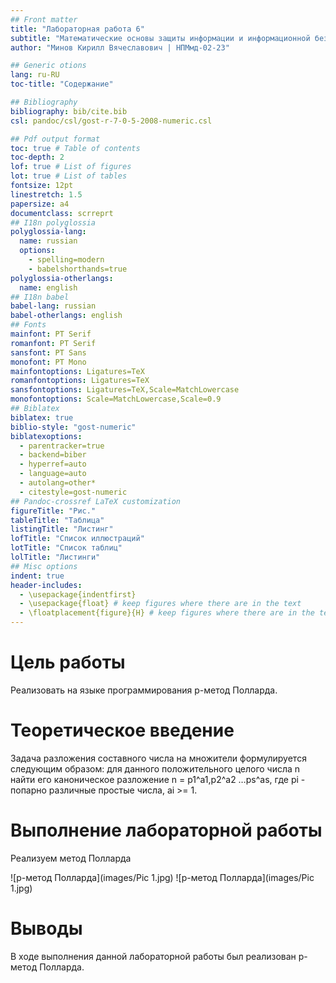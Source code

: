 ```yaml
---
## Front matter
title: "Лабораторная работа 6"
subtitle: "Математические основы защиты информации и информационной безопасности"
author: "Минов Кирилл Вячеславович | НПМмд-02-23"

## Generic otions
lang: ru-RU
toc-title: "Содержание"

## Bibliography
bibliography: bib/cite.bib
csl: pandoc/csl/gost-r-7-0-5-2008-numeric.csl

## Pdf output format
toc: true # Table of contents
toc-depth: 2
lof: true # List of figures
lot: true # List of tables
fontsize: 12pt
linestretch: 1.5
papersize: a4
documentclass: scrreprt
## I18n polyglossia
polyglossia-lang:
  name: russian
  options:
	- spelling=modern
	- babelshorthands=true
polyglossia-otherlangs:
  name: english
## I18n babel
babel-lang: russian
babel-otherlangs: english
## Fonts
mainfont: PT Serif
romanfont: PT Serif
sansfont: PT Sans
monofont: PT Mono
mainfontoptions: Ligatures=TeX
romanfontoptions: Ligatures=TeX
sansfontoptions: Ligatures=TeX,Scale=MatchLowercase
monofontoptions: Scale=MatchLowercase,Scale=0.9
## Biblatex
biblatex: true
biblio-style: "gost-numeric"
biblatexoptions:
  - parentracker=true
  - backend=biber
  - hyperref=auto
  - language=auto
  - autolang=other*
  - citestyle=gost-numeric
## Pandoc-crossref LaTeX customization
figureTitle: "Рис."
tableTitle: "Таблица"
listingTitle: "Листинг"
lofTitle: "Список иллюстраций"
lotTitle: "Список таблиц"
lolTitle: "Листинги"
## Misc options
indent: true
header-includes:
  - \usepackage{indentfirst}
  - \usepackage{float} # keep figures where there are in the text
  - \floatplacement{figure}{H} # keep figures where there are in the text
---
```


# Цель работы

Реализовать на языке программирования p-метод Полларда.


# Теоретическое введение

Задача разложения составного числа на множители формулируется
следующим образом: для данного положительного целого числа n найти его
каноническое разложение n = p1^a1,p2^a2 …рs^as, где pi - попарно различные простые
числа, ai >= 1.

# Выполнение лабораторной работы

Реализуем метод  Полларда

![p-метод Полларда](images/Pic 1.jpg)
![p-метод Полларда](images/Pic 1.jpg)

# Выводы

В ходе выполнения данной лабораторной работы был реализован p-метод Полларда.

